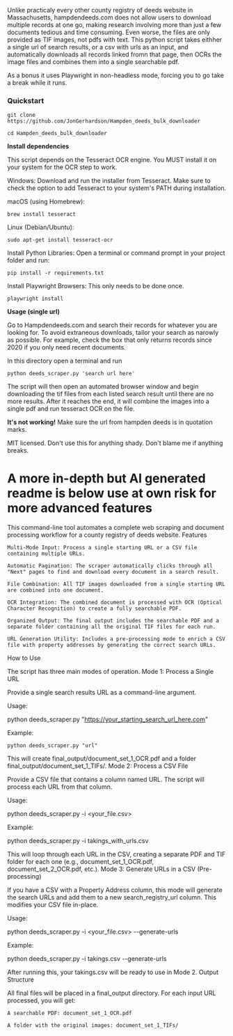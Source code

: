 Unlike practicaly every other county registry of deeds website in Massachusetts, hampdendeeds.com does not allow users to download multiple records at one go, making research involving more than just a few documents tedious and time consuming. Even worse, the files are only provided as TIF images, not pdfs with text. This python script takes eithher a single url of search results, or a csv with urls as an input, and automatically downloads all records linked fromn that page, then OCRs the image files and combines them into a single searchable pdf. 

As a bonus it uses Playwright in non-headless mode, forcing you to go take a break while it runs. 

### Quickstart
```
git clone 
https://github.com/JonGerhardson/Hampden_deeds_bulk_downloader
```
```
cd Hampden_deeds_bulk_downloader
```

**Install dependencies**




This script depends on the Tesseract OCR engine. You MUST install it on your system for the OCR step to work.

Windows: Download and run the installer from Tesseract. Make sure to check the option to add Tesseract to your system's PATH during installation.

macOS (using Homebrew):

    brew install tesseract
    
 Linux (Debian/Ubuntu):

    sudo apt-get install tesseract-ocr

Install Python Libraries: Open a terminal or command prompt in your project folder and run:

    pip install -r requirements.txt

Install Playwright Browsers: This only needs to be done once.

    playwright install

**Usage (single url)**

Go to Hampdendeeds.com and search their records for whatever you are looking for. To avoid extraneous downloads, tailor your search as narowly as possible. For example, check the box that only returns records since 2020 if you only need recent documents. 

In this directory open a terminal and run 
```
python deeds_scraper.py 'search url here'
```

The script will then open an automated browser window and begin downloading the tif files from each listed search result until there are no more results. After it reaches the end, it will combine the images into a single pdf and run tesseract OCR on the file. 

**It's not working!**
Make sure the url from hampden deeds is in quotation marks. 

MIT licensed. Don't use this for anything shady. Don't blame me if anything breaks. 

# A more in-depth but AI generated readme is below use at own risk for more advanced features 
This command-line tool automates a complete web scraping and document processing workflow for a county registry of deeds website.
Features

    Multi-Mode Input: Process a single starting URL or a CSV file containing multiple URLs.

    Automatic Pagination: The scraper automatically clicks through all "Next" pages to find and download every document in a search result.

    File Combination: All TIF images downloaded from a single starting URL are combined into one document.

    OCR Integration: The combined document is processed with OCR (Optical Character Recognition) to create a fully searchable PDF.

    Organized Output: The final output includes the searchable PDF and a separate folder containing all the original TIF files for each run.

    URL Generation Utility: Includes a pre-processing mode to enrich a CSV file with property addresses by generating the correct search URLs.

How to Use

The script has three main modes of operation.
Mode 1: Process a Single URL

Provide a single search results URL as a command-line argument.

Usage:

python deeds_scraper.py "https://your_starting_search_url_here.com"

Example:
```
python deeds_scraper.py "url"
```
This will create final_output/document_set_1_OCR.pdf and a folder final_output/document_set_1_TIFs/.
Mode 2: Process a CSV File

Provide a CSV file that contains a column named URL. The script will process each URL from that column.

Usage:

python deeds_scraper.py -i <your_file.csv>

Example:

python deeds_scraper.py -i takings_with_urls.csv

This will loop through each URL in the CSV, creating a separate PDF and TIF folder for each one (e.g., document_set_1_OCR.pdf, document_set_2_OCR.pdf, etc.).
Mode 3: Generate URLs in a CSV (Pre-processing)

If you have a CSV with a Property Address column, this mode will generate the search URLs and add them to a new search_registry_url column. This modifies your CSV file in-place.

Usage:

python deeds_scraper.py -i <your_file.csv> --generate-urls

Example:

python deeds_scraper.py -i takings.csv --generate-urls

After running this, your takings.csv will be ready to use in Mode 2.
Output Structure

All final files will be placed in a final_output directory. For each input URL processed, you will get:

    A searchable PDF: document_set_1_OCR.pdf

    A folder with the original images: document_set_1_TIFs/
